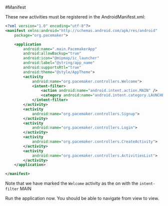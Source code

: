 #Manifest

These new activities must be registered in the AndroidManifest.xml:

~~~xml
<?xml version="1.0" encoding="utf-8"?>
<manifest xmlns:android="http://schemas.android.com/apk/res/android"
    package="org.pacemaker">

    <application
        android:name=".main.PacemakerApp"
        android:allowBackup="true"
        android:icon="@mipmap/ic_launcher"
        android:label="@string/app_name"
        android:supportsRtl="true"
        android:theme="@style/AppTheme">
        <activity
            android:name="org.pacemaker.controllers.Welcome">
            <intent-filter>
                <action android:name="android.intent.action.MAIN" />
                <category android:name="android.intent.category.LAUNCHER" />
            </intent-filter>
        </activity>
        <activity
            android:name="org.pacemaker.controllers.Signup">
        </activity>
        <activity
            android:name="org.pacemaker.controllers.Login">
        </activity>
        <activity
            android:name="org.pacemaker.controllers.CreateActivity">
        </activity>
        <activity
            android:name="org.pacemaker.controllers.ActivitiesList">
        </activity>
    </application>

</manifest>
~~~

Note that we have marked the `Welcome` activity as the on with the `intent-filter` MAIN

Run the application now. You should be able to navigate from view to view.
